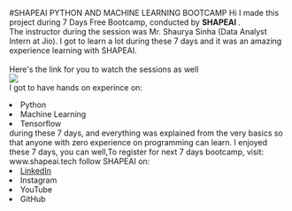 #SHAPEAI PYTHON AND MACHINE LEARNING BOOTCAMP
Hi I made this project during 7 Days Free Bootcamp, conducted by <b> SHAPEAI
</b>.  
The instructor during the session was Mr. Shaurya Sinha (Data Analyst Intern at Jio). I got to
learn a lot during these 7 days and it was an amazing experience learning with SHAPEAI.
<br><br>Here's the link for you to watch the sessions as well<br>
<a herf="https://www.youtube.com/playlist?list=PL7zl8TDRnbulNEA-59W7wWgCWE8LEOD6h"> <img src="https://github.com/ShapeAI/PYTHON-AND-DATA-ANALYTICS/blob/main/YOUTUBE%20THUMBNAIL-5.png"> </a>
<br>I got to have hands on experince on:
<li>Python
<li>Machine Learning
<li>Tensorflow
<br>during these 7 days, and everything was explained from the very basics so that
 anyone with zero experience on programming can learn.
 I enjoyed these 7 days, you can well,To register for next 7 days bootcamp, visit:
 <a herf="https://www.shapeai.tech">www.shapeai.tech</a>
 follow SHAPEAI on:
 <li><a href=
 "https://in.linkedin.com/company/shapeai">LinkedIn</a>
 <li><a herf=
 "https://www.instagram.com/shape.ai/?hl=en">Instagram</a>
 <li><a herf=
 "https://www.youtube.com/channel/UCTUvDLTW9meuDXWcbmISPdA">YouTube</a>
  <li><a herf=
  "https://github.com/shapeai">GitHub</a>      
